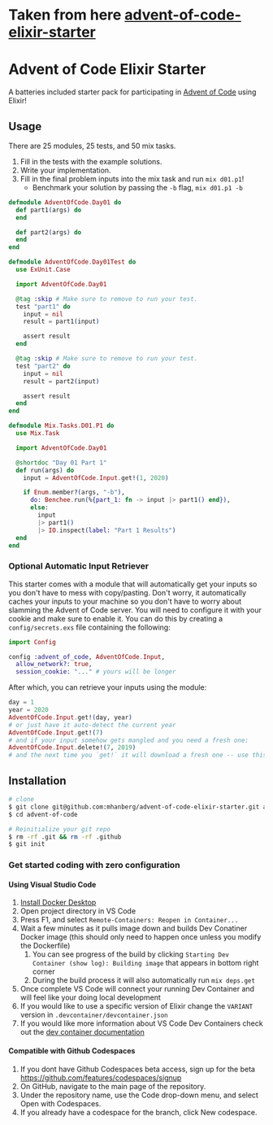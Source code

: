 # Taken from here [advent-of-code-elixir-starter](https://github.com/mhanberg/advent-of-code-elixir-starter)

# Advent of Code Elixir Starter





A batteries included starter pack for participating in [Advent of Code](https://www.adventofcode.com) using Elixir!

## Usage

There are 25 modules, 25 tests, and 50 mix tasks.

1. Fill in the tests with the example solutions.
1. Write your implementation.
1. Fill in the final problem inputs into the mix task and run `mix d01.p1`!
    - Benchmark your solution by passing the `-b` flag, `mix d01.p1 -b`

```elixir
defmodule AdventOfCode.Day01 do
  def part1(args) do
  end

  def part2(args) do
  end
end
```

```elixir
defmodule AdventOfCode.Day01Test do
  use ExUnit.Case

  import AdventOfCode.Day01

  @tag :skip # Make sure to remove to run your test.
  test "part1" do
    input = nil
    result = part1(input)

    assert result
  end

  @tag :skip # Make sure to remove to run your test.
  test "part2" do
    input = nil
    result = part2(input)

    assert result
  end
end
```

```elixir
defmodule Mix.Tasks.D01.P1 do
  use Mix.Task

  import AdventOfCode.Day01

  @shortdoc "Day 01 Part 1"
  def run(args) do
    input = AdventOfCode.Input.get!(1, 2020)

    if Enum.member?(args, "-b"),
      do: Benchee.run(%{part_1: fn -> input |> part1() end}),
      else:
        input
        |> part1()
        |> IO.inspect(label: "Part 1 Results")
  end
end
```

### Optional Automatic Input Retriever

This starter comes with a module that will automatically get your inputs so you
don't have to mess with copy/pasting. Don't worry, it automatically caches your
inputs to your machine so you don't have to worry about slamming the Advent of
Code server. You will need to configure it with your cookie and make sure to
enable it. You can do this by creating a `config/secrets.exs` file containing
the following:

```elixir
import Config

config :advent_of_code, AdventOfCode.Input,
  allow_network?: true,
  session_cookie: "..." # yours will be longer
```

After which, you can retrieve your inputs using the module:

```elixir
day = 1
year = 2020
AdventOfCode.Input.get!(day, year)
# or just have it auto-detect the current year
AdventOfCode.Input.get!(7)
# and if your input somehow gets mangled and you need a fresh one:
AdventOfCode.Input.delete!(7, 2019)
# and the next time you `get!` it will download a fresh one -- use this sparingly!
```

## Installation

```bash
# clone
$ git clone git@github.com:mhanberg/advent-of-code-elixir-starter.git advent-of-code
$ cd advent-of-code

# Reinitialize your git repo
$ rm -rf .git && rm -rf .github
$ git init
```
### Get started coding with zero configuration

#### Using Visual Studio Code

1. [Install Docker Desktop](https://www.docker.com/products/docker-desktop)
1. Open project directory in VS Code
1. Press F1, and select `Remote-Containers: Reopen in Container...`
1. Wait a few minutes as it pulls image down and builds Dev Conatiner Docker image (this should only need to happen once unless you modify the Dockerfile)
    1. You can see progress of the build by clicking `Starting Dev Container (show log): Building image` that appears in bottom right corner
    1. During the build process it will also automatically run `mix deps.get`
1. Once complete VS Code will connect your running Dev Container and will feel like your doing local development
1. If you would like to use a specific version of Elixir change the `VARIANT` version in `.devcontainer/devcontainer.json`
1. If you would like more information about VS Code Dev Containers check out the [dev container documentation](https://code.visualstudio.com/docs/remote/create-dev-container/?WT.mc_id=AZ-MVP-5003399)

#### Compatible with Github Codespaces
1. If you dont have Github Codespaces beta access, sign up for the beta https://github.com/features/codespaces/signup
1. On GitHub, navigate to the main page of the repository.
1. Under the repository name, use the  Code drop-down menu, and select Open with Codespaces.
1. If you already have a codespace for the branch, click  New codespace.

